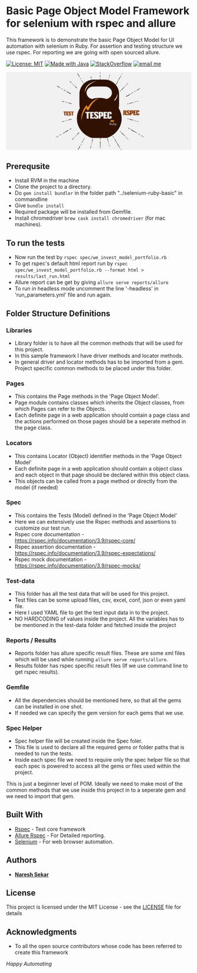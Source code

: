 # Basic Page Object Model Framework for selenium with rspec and allure
This framework is to demonstrate the basic Page Object Model for UI automation with selenium in Ruby. For assertion and testing structure we use rspec. For reporting we are going with open sourced allure.

[![License: MIT](https://img.shields.io/badge/License-MIT-blue.svg)](LICENSE)
[![Made with Java](https://img.shields.io/badge/Made%20with-Ruby-red.svg)](https://www.ruby-lang.org/en/)
[![StackOverflow](http://img.shields.io/badge/Stack%20Overflow-Ask-blue.svg)]( https://stackoverflow.com/users/10505289/naresh-sekar)
[![email me](https://img.shields.io/badge/Contact-Email-green.svg)](nareshnavinash@gmail.com)


![alt text](libraries/Tespec_Ruby_White.png)


## Prerequsite
* Install RVM in the machine
* Clone the project to a directory.
* Do `gem install bundler` in the folder path "../selenium-ruby-basic" in commandline
* Give `bundle install`
* Required package will be installed from Gemfile.
* Install chromedriver `brew cask install chromedriver` (for mac machines).

## To run the tests
* Now run the test by `rspec spec/we_invest_model_portfolio.rb`
* To get rspec's default html report run by `rspec spec/we_invest_model_portfolio.rb --format html > results/last_run.html`
* Allure report can be get by giving `allure serve reports/allure`
* To run in headless mode uncomment the line '-headless' in 'run_parameters.yml' file and run again.

## Folder Structure Definitions

### Libraries
* Library folder is to have all the common methods that will be used for this project.
* In this sample framework I have driver methods and locator methods.
* In general driver and locator methods has to be imported from a gem. Project specific common methods to be placed under this folder.

### Pages
* This contains the Page methods in the 'Page Object Model'.
* Page module contains classes which inherits the Object classes, from which Pages can refer to the Objects.
* Each definite page in a web application should contain a page class and the actions performed on those pages should be a seperate method in the page class.

### Locators
* This contains Locator (Object) identifier methods in the 'Page Object Model'
* Each definite page in a web application should contain a object class and each object in that page should be declared within this object class.
* This objects can be called from a page method or directly from the model (if needed)

### Spec
* This contains the Tests (Model) defined in the 'Page Object Model'
* Here we can extensively use the Rspec methods and assertions to customize our test run.
* Rspec core documentation - https://rspec.info/documentation/3.9/rspec-core/
* Rspec assertion documentation - https://rspec.info/documentation/3.9/rspec-expectations/
* Rspec mock documentation - https://rspec.info/documentation/3.9/rspec-mocks/

### Test-data
* This folder has all the test data that will be used for this project. 
* Test files can be some upload files, csv, excel, conf, json or even yaml file.
* Here I used YAML file to get the test input data in to the project.
* NO HARDCODING of values inside the project. All the variables has to be mentioned in the test-data folder and fetched inside the project

### Reports / Results
* Reports folder has allure specific result files. These are some xml files which will be used while running `allure serve reports/allure`.
* Results folder has rspec specific result files (If we use command line to get rspec results).

### Gemfile
* All the dependencies should be mentioned here, so that all the gems can be installed in one shot.
* If needed we can specify the gem version for each gems that we use.

### Spec Helper
* Spec helper file will be created inside the Spec foler.
* This file is used to declare all the required gems or folder paths that is needed to run the tests.
* Inside each spec file we need to require only the spec helper file so that each spec is powered to access all the gems or files used within the project.

This is just a beginner level of POM. Ideally we need to make most of the common methods that we use inside this project in to a seperate gem and we need to import that gem.

## Built With

* [Rspec](https://rubygems.org/gems/rspec/versions/3.4.0) - Test core framework
* [Allure Rspec](https://rubygems.org/gems/allure-rspec) - For Detailed reporting.
* [Selenium](https://www.seleniumhq.org/) - For web browser automation.

## Authors

* **[Naresh Sekar](https://github.com/nareshnavinash)**

## License

This project is licensed under the MIT License - see the [LICENSE](LICENSE) file for details

## Acknowledgments

* To all the open source contributors whose code has been referred to create this framework

*Happy Automating*
